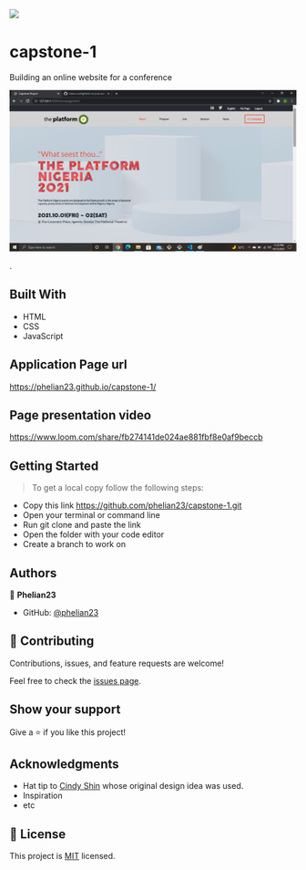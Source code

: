 ![](https://img.shields.io/badge/Microverse-blueviolet)

# capstone-1
Building an online website for a conference

![screenshot](./images/2021-10-12.png)

.

## Built With

- HTML
- CSS
- JavaScript

## Application Page url

https://phelian23.github.io/capstone-1/

## Page presentation video

https://www.loom.com/share/fb274141de024ae881fbf8e0af9beccb

## Getting Started

> To get a local copy follow the following steps:

- Copy this link https://github.com/phelian23/capstone-1.git
- Open your terminal or command line
- Run git clone and paste the link
- Open the folder with your code editor
- Create a branch to work on

## Authors

👤 **Phelian23**

- GitHub: [@phelian23](https://github.com/phelian23)

## 🤝 Contributing

Contributions, issues, and feature requests are welcome!

Feel free to check the [issues page](../../issues/).

## Show your support

Give a ⭐️ if you like this project!

## Acknowledgments

- Hat tip to [Cindy Shin](https://www.behance.net/adagio07) whose original design idea was used.
- Inspiration
- etc

## 📝 License

This project is [MIT](./MIT.md) licensed.
